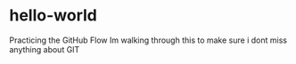 # hello-world
Practicing the GitHub Flow
Im walking through this to make sure i dont miss anything about GIT
